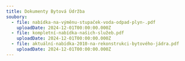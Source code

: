 ```yaml
---
title: Dokumenty Bytová Údržba
soubory:
  - file: nabídka-na-výměnu-stupaček-voda-odpad-plyn-.pdf
    uploadDate: 2024-12-01T00:00:00.000Z
  - file: kompletní-nabídka-našich-služeb.pdf
    uploadDate: 2024-12-01T00:00:00.000Z
  - file: aktuální-nabídka-2010-na-rekonstrukci-bytového-jádra.pdf
    uploadDate: 2024-12-01T00:00:00.000Z
---
```

